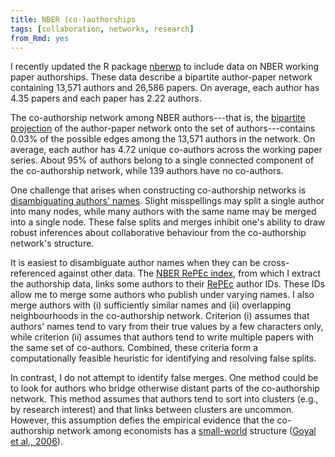 ```yaml
---
title: NBER (co-)authorships
tags: [collaboration, networks, research]
from_Rmd: yes
---
```


I recently updated the R package [nberwp](https://github.com/bldavies/nberwp) to include data on NBER working paper authorships.
These data describe a bipartite author-paper network containing 13,571 authors and 26,586 papers.
On average, each author has 4.35 papers and each paper has 2.22 authors.

The co-authorship network among NBER authors---that is, the [bipartite projection](https://en.wikipedia.org/wiki/Bipartite_network_projection) of the author-paper network onto the set of authors---contains 0.03% of the possible edges among the 13,571 authors in the network.
On average, each author has 4.72 unique co-authors across the working paper series.
About 95% of authors belong to a single connected component of the co-authorship network, while 139 authors have no co-authors.

One challenge that arises when constructing co-authorship networks is [disambiguating authors' names](https://en.wikipedia.org/wiki/Author_name_disambiguation).
Slight misspellings may split a single author into many nodes, while many authors with the same name may be merged into a single node.
These false splits and merges inhibit one's ability to draw robust inferences about collaborative behaviour from the co-authorship network's structure.

It is easiest to disambiguate author names when they can be cross-referenced against other data.
The [NBER RePEc index](https://www.nber.org/RePEc/nbr/nberwo/), from which I extract the authorship data, links some authors to their [RePEc](http://repec.org/) author IDs.
These IDs allow me to merge some authors who publish under varying names.
I also merge authors with (i) sufficiently similar names and (ii) overlapping neighbourhoods in the co-authorship network.
Criterion (i) assumes that authors' names tend to vary from their true values by a few characters only, while criterion (ii) assumes that authors tend to write multiple papers with the same set of co-authors.
Combined, these criteria form a computationally feasible heuristic for identifying and resolving false splits.

In contrast, I do not attempt to identify false merges.
One method could be to look for authors who bridge otherwise distant parts of the co-authorship network.
This method assumes that authors tend to sort into clusters (e.g., by research interest) and that links between clusters are uncommon.
However, this assumption defies the empirical evidence that the co-authorship network among economists has a [small-world](https://en.wikipedia.org/wiki/Small-world_network) structure ([Goyal et al., 2006](https://doi.org/10.1086/500990)).

